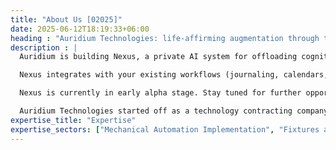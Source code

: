 ```yaml
---
title: "About Us [02025]"
date: 2025-06-12T18:19:33+06:00
heading : "Auridium Technologies: life-affirming augmentation through tech"
description : |
  Auridium is building Nexus, a private AI system for offloading cognitive overhead, starting with memory, tasks, and life coordination.  We strive to create a world in which you can store YOUR memory on YOUR hardware (if you wish), and use whatever LLM backend you want, rather than be purely locked into proprietary cloud platforms. We will NEVER sell user data.

  Nexus integrates with your existing workflows (journaling, calendars, documents) and helps you turn passive notes into actionable structure. We're creating a persistent semantic memory layer you own, with agents that assist you in the background. We believe that "chat" is not the future of AI. Instead, it should be seamless, acting on your behalf.

  Nexus is currently in early alpha stage. Stay tuned for further opportunities to get involved. 

  Auridium Technologies started off as a technology contracting company for mechanical automation, process scale up, and mechanical amplification of labor. It now serves as the vessel for primarily-software activities of owner/founder Milo J. Hooper.
expertise_title: "Expertise"
expertise_sectors: ["Mechanical Automation Implementation", "Fixtures and Tooling", "System Engineering of Robotic Workcells", "Robot End Effector Design", "Mechanical Design for High Voltage", "Mechanical Design for Vacuum", "Design for Manufacture and Assembly (DFM/A)", "Incorporating Human Factors Into Design", "Process Shadowing and Optimization Consulting", "Design for Simplicity", "Startup Engineering Scale-Up"]
---
```

